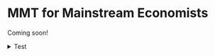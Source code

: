 # MMT for Mainstream Economists
 
Coming soon!

<details>
  <summary> Test </summary>
  Here are some more details
  </details>
  
